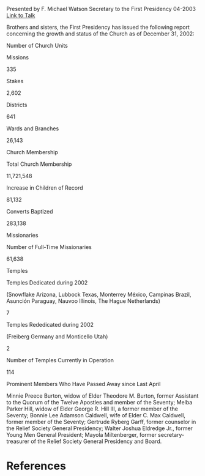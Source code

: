 Presented by F. Michael Watson
Secretary to the First Presidency
04-2003
[Link to Talk](https://www.churchofjesuschrist.org/study/general-conference/2003/04/statistical-report-2002?lang=eng)

Brothers and sisters, the First Presidency has issued the following report concerning the growth and status of the Church as of December 31, 2002:





Number of Church Units





Missions



335



Stakes



2,602



Districts



641



Wards and Branches



26,143









Church Membership





Total Church Membership



11,721,548



Increase in Children of Record



81,132



Converts Baptized



283,138









Missionaries





Number of Full-Time Missionaries



61,638









Temples





Temples Dedicated during 2002

(Snowflake Arizona, Lubbock Texas, Monterrey México, Campinas Brazil, Asunción Paraguay, Nauvoo Illinois, The Hague Netherlands)



7



Temples Rededicated during 2002

(Freiberg Germany and Monticello Utah)



2



Number of Temples Currently in Operation



114









Prominent Members Who Have Passed Away since Last April



Minnie Preece Burton, widow of Elder Theodore M. Burton, former Assistant to the Quorum of the Twelve Apostles and member of the Seventy; Melba Parker Hill, widow of Elder George R. Hill III, a former member of the Seventy; Bonnie Lee Adamson Caldwell, wife of Elder C. Max Caldwell, former member of the Seventy; Gertrude Ryberg Garff, former counselor in the Relief Society General Presidency; Walter Joshua Eldredge Jr., former Young Men General President; Mayola Miltenberger, former secretary-treasurer of the Relief Society General Presidency and Board.

# References
